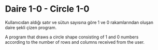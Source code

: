 # Daire 1-0 - Circle 1-0

Kullanıcıdan aldığı satır ve sütun sayısına göre 1 ve 0 rakamlarından oluşan daire şekli çizen program.

A program that draws a circle shape consisting of 1 and 0 numbers according to the number of rows and columns received from the user.
